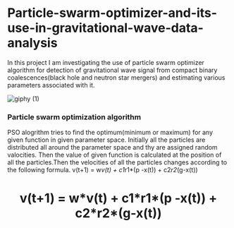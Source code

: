 # Particle-swarm-optimizer-and-its-use-in-gravitational-wave-data-analysis
In this project I am investigating the use of particle swarm optimizer algorithm for detection of gravitational wave signal from  compact binary coalescences(black hole and neutron star mergers) and estimating various parameters associated with it.

![giphy (1)](https://user-images.githubusercontent.com/84566016/162309747-3e78fda7-ea8c-459b-80cf-147970caefab.gif)


### Particle swarm optimization algorithm 
PSO alogrithm tries to find the optimum(minimum or maximum) for any given function in given parameter space.
Initially all the particles are distributed all around the parameter space and thy are assigned random valocities. Then the value of given function is calculated at the position of all the particles.Then the velocities of all the particles changes according to the following formula.
v(t+1) = w*v(t) + c1*r1*(p -x(t)) + c2*r2*(g-x(t))
<h1 align="center">v(t+1) = w*v(t) + c1*r1*(p -x(t)) + c2*r2*(g-x(t))</h1>
